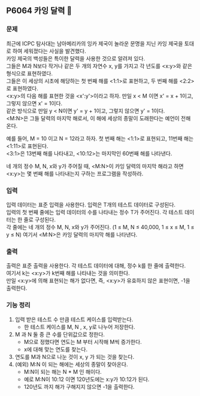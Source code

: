 ## P6064 카잉 달력 :calendar:

### 문제
최근에 ICPC 탐사대는 남아메리카의 잉카 제국이 놀라운 문명을 지닌 카잉 제국을 토대로 하여 세워졌다는 사실을 발견했다.  
카잉 제국의 백성들은 특이한 달력을 사용한 것으로 알려져 있다.   
그들은 M과 N보다 작거나 같은 두 개의 자연수 x, y를 가지고 각 년도를 <x:y>와 같은 형식으로 표현하였다.  
그들은 이 세상의 시초에 해당하는 첫 번째 해를 <1:1>로 표현하고, 두 번째 해를 <2:2>로 표현하였다.  
<x:y>의 다음 해를 표현한 것을 <x':y'>이라고 하자. 만일 x < M 이면 x' = x + 1이고, 그렇지 않으면 x' = 1이다.  
같은 방식으로 만일 y < N이면 y' = y + 1이고, 그렇지 않으면 y' = 1이다.  
<M:N>은 그들 달력의 마지막 해로서, 이 해에 세상의 종말이 도래한다는 예언이 전해 온다.

예를 들어, M = 10 이고 N = 12라고 하자. 첫 번째 해는 <1:1>로 표현되고, 11번째 해는 <1:11>로 표현된다.  
<3:1>은 13번째 해를 나타내고, <10:12>는 마지막인 60번째 해를 나타낸다.

네 개의 정수 M, N, x와 y가 주어질 때, <M:N>이 카잉 달력의 마지막 해라고 하면 <x:y>는 몇 번째 해를 나타내는지 구하는 프로그램을 작성하라.

### 입력
입력 데이터는 표준 입력을 사용한다. 입력은 T개의 테스트 데이터로 구성된다.   
입력의 첫 번째 줄에는 입력 데이터의 수를 나타내는 정수 T가 주어진다. 각 테스트 데이터는 한 줄로 구성된다.  
각 줄에는 네 개의 정수 M, N, x와 y가 주어진다. (1 ≤ M, N ≤ 40,000, 1 ≤ x ≤ M, 1 ≤ y ≤ N) 여기서 <M:N>은 카잉 달력의 마지막 해를 나타낸다.

### 출력
출력은 표준 출력을 사용한다. 각 테스트 데이터에 대해, 정수 k를 한 줄에 출력한다.  
여기서 k는 <x:y>가 k번째 해를 나타내는 것을 의미한다.   
만일 <x:y>에 의해 표현되는 해가 없다면, 즉, <x:y>가 유효하지 않은 표현이면, -1을 출력한다.

### 기능 정리

1. 입력 받은 테스트 수 만큼 테스트 케이스를 입력받는다.
    - 한 테스트 케이스를 M, N , x, y로 나누어 저장한다.
2. M 과 N 둘 중 큰 수를 단위값으로 정한다.
    - M으로 정했다면 연도는 M 부터 시작해 M씩 증가한다.
    - x에 대해 맞는 연도를 찾는다.
3. 연도를 M과 N으로 나눈 것이 x, y 가 되는 것을 찾는다.
4. (예외) M:N 이 되는 해에는 세상의 종말이 찾아온다.
    - M:N이 되는 해는 N * M 인 해이다.
    - 예로 M:N이 10:12 이면 120년도에는 x:y가 10:12가 된다.
    - 120년도 까지 해가 구해지지 않으면 -1을 출력한다.